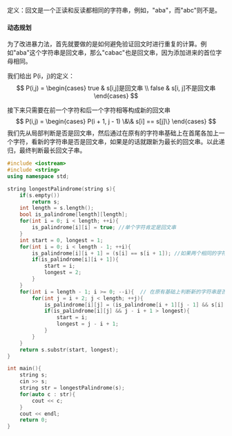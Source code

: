 定义：回文是一个正读和反读都相同的字符串，例如，"aba"，而"abc"则不是。

#### 动态规划

为了改进暴力法，首先就要做的是如何避免验证回文时进行重复的计算。例如"aba"这个字符串是回文串，那么"cabac"也是回文串，因为添加进来的首位字母相同。

我们给出 P(i，j)的定义：
$$
P(i,j) = \begin{cases}  
true & s[i,j]是回文串 \\
false & s[i, j]不是回文串
\end{cases}
$$


接下来只需要在前一个字符和后一个字符相等构成新的回文串
$$
P(i,j) = \begin{cases}
P(i + 1, j - 1) \&\& s[i] == s[j]\}
\end{cases}
$$
我们先从局部判断是否是回文串，然后通过在原有的字符串基础上在首尾各加上一个字符，看新的字符串是否是回文串，如果是的话就跟新为最长的回文串。以此递归，最终判断最长回文子串。

```cpp
#include <iostream>
#include <string>
using namespace std;

string longestPalindrome(string s){
    if(s.empty())
		return s;
    int length = s.length();
    bool is_palindrome[length][length];
    for(int i = 0; i < length; ++i){
		is_palindrome[i][i] = true; //单个字符肯定是回文串
    }
    int start = 0, longest = 1;
    for(int i = 0; i < length - 1; ++i){
		is_palindrome[i][i + 1] = (s[i] == s[i + 1]); //如果两个相同的字符组成的字符串，也肯定是回文串
		if(is_palindrome[i][i + 1]){
	    	start = i;
	    	longest = 2;
		}
    }
    for(int i = length - 1; i >= 0; --i){  // 在原有基础上判断新的字符串是否是回文串，小于3的字符串在前面已经被处理
		for(int j = i + 2; j < length; ++j){
	    	is_palindrome[i][j] = (is_palindrome[i + 1][j - 1] && s[i] == s[j]); 
	    	if(is_palindrome[i][j] && j - i + 1 > longest){
				start = i;
				longest = j - i + 1;
	    	}
		}
    }
    return s.substr(start, longest);
}

int main(){
    string s;
    cin >> s;
    string str = longestPalindrome(s);
    for(auto c : str){
		cout << c;
    }
    cout << endl;
    return 0;
}
```



